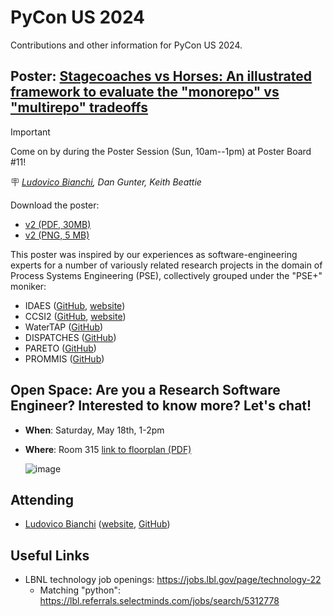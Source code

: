 # PyCon US 2024

Contributions and other information for PyCon US 2024.

## Poster: [Stagecoaches vs Horses: An illustrated framework to evaluate the "monorepo" vs "multirepo" tradeoffs](https://us.pycon.org/2024/schedule/presentation/141/)

> [!IMPORTANT]
> Come on by during the Poster Session (Sun, 10am--1pm) at Poster Board \#11!

:placard: _<ins>[Ludovico Bianchi](https://us.pycon.org/2024/speaker/profile/160/)</ins>, Dan Gunter, Keith Beattie_

Download the poster:

- [v2 (PDF, 30MB)](https://drive.google.com/file/d/10o4uKPliyDr9RqP9pagI6ufliKKH_2Om/view?usp=drive_link)
- [v2 (PNG, 5 MB)](https://drive.google.com/file/d/11EdNBzOsKRZ9ct0sTMyNgK37F0PUx0fa/view?usp=drive_link)

This poster was inspired by our experiences as software-engineering experts for a number of variously related research projects in the domain of Process Systems Engineering (PSE), collectively grouped under the "PSE+" moniker:

- IDAES ([GitHub](https://github.com/IDAES), [website](https://idaes.org))
- CCSI2 ([GitHub](https://github.com/CCSI-Toolset), [website](https://www.acceleratecarboncapture.org/))
- WaterTAP ([GitHub](https://github.com/watertap-org))
- DISPATCHES ([GitHub](https://github.com/gmlc-dispatches))
- PARETO ([GitHub](https://github.com/project-pareto))
- PROMMIS ([GitHub](https://github.com/prommis))

## Open Space: Are you a Research Software Engineer? Interested to know more? Let's chat!

- **When**: Saturday, May 18th, 1-2pm
- **Where**: Room 315 [link to floorplan (PDF)](https://pycon-assets.s3.amazonaws.com/2024/media/documents/DLCCfloorplan.pdf)

  ![image](https://github.com/lbl-rse/pycon-us-2024/assets/48035537/92c356ef-54fd-4f1d-ae83-5e130d67ce70)

## Attending

- [Ludovico Bianchi](https://us.pycon.org/2024/speaker/profile/160/) ([website](https://ludob.com), [GitHub](https://github.com/lbianchi-lbl))

## Useful Links

- LBNL technology job openings: https://jobs.lbl.gov/page/technology-22
  - Matching "python": https://lbl.referrals.selectminds.com/jobs/search/5312778
